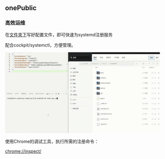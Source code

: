 ## onePublic

### 高效运维

在[文件夹下](/instance/conf/)写好配置文件，即可快速为systemd注册服务

配合cockpit/systemctl，方便管理。

![img](./demo.gif)

使用Chrome的调试工具，执行所需的注册命令：

[chrome://inspect/](chrome://inspect/)